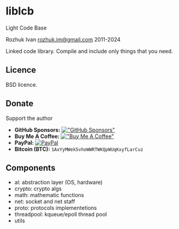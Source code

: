 # liblcb
Light Code Base

Rozhuk Ivan <rozhuk.im@gmail.com> 2011-2024

Linked code library.
Compile and include only things that you need.


## Licence
BSD licence.


## Donate
Support the author
* **GitHub Sponsors:** [!["GitHub Sponsors"](https://camo.githubusercontent.com/220b7d46014daa72a2ab6b0fcf4b8bf5c4be7289ad4b02f355d5aa8407eb952c/68747470733a2f2f696d672e736869656c64732e696f2f62616467652f2d53706f6e736f722d6661666266633f6c6f676f3d47697448756225323053706f6e736f7273)](https://github.com/sponsors/rozhuk-im) <br/>
* **Buy Me A Coffee:** [!["Buy Me A Coffee"](https://www.buymeacoffee.com/assets/img/custom_images/orange_img.png)](https://www.buymeacoffee.com/rojuc) <br/>
* **PayPal:** [![PayPal](https://srv-cdn.himpfen.io/badges/paypal/paypal-flat.svg)](https://paypal.me/rojuc) <br/>
* **Bitcoin (BTC):** `1AxYyMWek5vhoWWRTWKQpWUqKxyfLarCuz` <br/>


## Components
* al: abstraction layer (OS, hardware)
* crypto: crypto algs
* math: mathematic functions
* net: socket and net staff
* proto: protocols implementetions
* threadpool: kqueue/epoll thread pool
* utils
